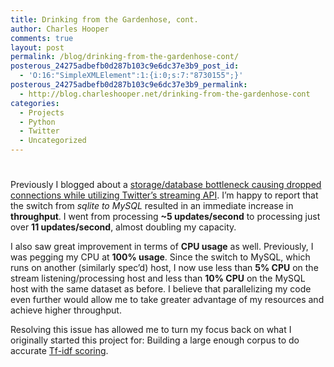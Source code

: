 ```yaml
---
title: Drinking from the Gardenhose, cont.
author: Charles Hooper
comments: true
layout: post
permalink: /blog/drinking-from-the-gardenhose-cont/
posterous_24275adbefb0d287b103c9e6dc37e3b9_post_id:
  - 'O:16:"SimpleXMLElement":1:{i:0;s:7:"8730155";}'
posterous_24275adbefb0d287b103c9e6dc37e3b9_permalink:
  - http://blog.charleshooper.net/drinking-from-the-gardenhose-cont
categories:
  - Projects
  - Python
  - Twitter
  - Uncategorized
---
```

# 

Previously I blogged about a [storage/database bottleneck causing dropped connections while utilizing Twitter’s streaming API][1]. 
I’m happy to report that the switch from *sqlite to MySQL* resulted in an immediate increase in **throughput**. I went from processing **~5 updates/second** to processing just over **11 updates/second**, almost doubling my capacity.

 [1]: http://subversity.net/drinking-from-the-gardenhose

I also saw great improvement in terms of **CPU usage** as well. Previously, I was pegging my CPU at **100% usage**. Since the switch to MySQL, which runs on another (similarly spec’d) host, I now use less than **5% CPU** on the stream listening/processing host and less than **10% CPU** on the MySQL host with the same dataset as before. I believe that parallelizing my code even further would allow me to take greater advantage of my resources and achieve higher throughput.

Resolving this issue has allowed me to turn my focus back on what I originally started this project for: Building a large enough corpus to do accurate [Tf-idf scoring][2].

 [2]: http://en.wikipedia.org/wiki/Tf–idf